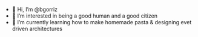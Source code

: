 - 👋 Hi, I’m @bgorriz
- 👀 I’m interested in being a good human and a good citizen
- 🌱 I’m currently learning how to make homemade pasta & designing evet driven architectures

<!---
bgorriz/bgorriz is a ✨ special ✨ repository because its `README.md` (this file) appears on your GitHub profile.
You can click the Preview link to take a look at your changes.
--->
